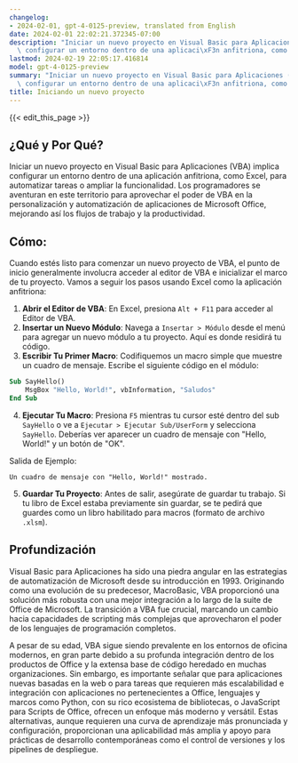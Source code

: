 ```yaml
---
changelog:
- 2024-02-01, gpt-4-0125-preview, translated from English
date: 2024-02-01 22:02:21.372345-07:00
description: "Iniciar un nuevo proyecto en Visual Basic para Aplicaciones (VBA) implica\
  \ configurar un entorno dentro de una aplicaci\xF3n anfitriona, como Excel, para\u2026"
lastmod: 2024-02-19 22:05:17.416814
model: gpt-4-0125-preview
summary: "Iniciar un nuevo proyecto en Visual Basic para Aplicaciones (VBA) implica\
  \ configurar un entorno dentro de una aplicaci\xF3n anfitriona, como Excel, para\u2026"
title: Iniciando un nuevo proyecto
---
```


{{< edit_this_page >}}

## ¿Qué y Por Qué?

Iniciar un nuevo proyecto en Visual Basic para Aplicaciones (VBA) implica configurar un entorno dentro de una aplicación anfitriona, como Excel, para automatizar tareas o ampliar la funcionalidad. Los programadores se aventuran en este territorio para aprovechar el poder de VBA en la personalización y automatización de aplicaciones de Microsoft Office, mejorando así los flujos de trabajo y la productividad.

## Cómo:

Cuando estés listo para comenzar un nuevo proyecto de VBA, el punto de inicio generalmente involucra acceder al editor de VBA e inicializar el marco de tu proyecto. Vamos a seguir los pasos usando Excel como la aplicación anfitriona:

1. **Abrir el Editor de VBA**: En Excel, presiona `Alt + F11` para acceder al Editor de VBA.
2. **Insertar un Nuevo Módulo**: Navega a `Insertar > Módulo` desde el menú para agregar un nuevo módulo a tu proyecto. Aquí es donde residirá tu código.
3. **Escribir Tu Primer Macro**: Codifiquemos un macro simple que muestre un cuadro de mensaje. Escribe el siguiente código en el módulo:

```vb
Sub SayHello()
    MsgBox "Hello, World!", vbInformation, "Saludos"
End Sub
```

4. **Ejecutar Tu Macro**: Presiona `F5` mientras tu cursor esté dentro del sub `SayHello` o ve a `Ejecutar > Ejecutar Sub/UserForm` y selecciona `SayHello`. Deberías ver aparecer un cuadro de mensaje con "Hello, World!" y un botón de "OK".

Salida de Ejemplo:

```plaintext
Un cuadro de mensaje con "Hello, World!" mostrado.
```

5. **Guardar Tu Proyecto**: Antes de salir, asegúrate de guardar tu trabajo. Si tu libro de Excel estaba previamente sin guardar, se te pedirá que guardes como un libro habilitado para macros (formato de archivo `.xlsm`).

## Profundización

Visual Basic para Aplicaciones ha sido una piedra angular en las estrategias de automatización de Microsoft desde su introducción en 1993. Originando como una evolución de su predecesor, MacroBasic, VBA proporcionó una solución más robusta con una mejor integración a lo largo de la suite de Office de Microsoft. La transición a VBA fue crucial, marcando un cambio hacia capacidades de scripting más complejas que aprovecharon el poder de los lenguajes de programación completos.

A pesar de su edad, VBA sigue siendo prevalente en los entornos de oficina modernos, en gran parte debido a su profunda integración dentro de los productos de Office y la extensa base de código heredado en muchas organizaciones. Sin embargo, es importante señalar que para aplicaciones nuevas basadas en la web o para tareas que requieren más escalabilidad e integración con aplicaciones no pertenecientes a Office, lenguajes y marcos como Python, con su rico ecosistema de bibliotecas, o JavaScript para Scripts de Office, ofrecen un enfoque más moderno y versátil. Estas alternativas, aunque requieren una curva de aprendizaje más pronunciada y configuración, proporcionan una aplicabilidad más amplia y apoyo para prácticas de desarrollo contemporáneas como el control de versiones y los pipelines de despliegue.
